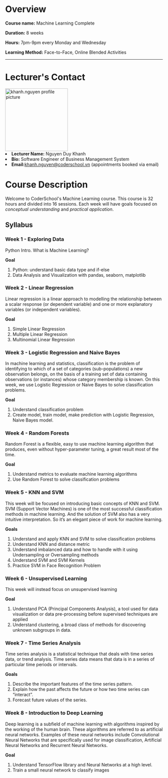 # Overview

**Course name:** Machine Learning Complete

**Duration:** 8 weeks

**Hours:** 7pm-9pm every Monday and Wednesday 

**Learning Method:** Face-to-Face, Online Blended Activities

---

# Lecturer's Contact

<img src="https://scontent.fsgn4-1.fna.fbcdn.net/v/t1.0-9/19642356_1941163422564246_4390770525349970521_n.jpg?_nc_cat=103&_nc_ht=scontent.fsgn4-1.fna&oh=d57793006c7d1ea9540e5d3c9ab2c6b2&oe=5C808FE6" alt="khanh.nguyen profile picture" width="200" height="200" data-api-returntype="File" /> 

<li><b>Lecturer Name:</b> Nguyen Duy Khanh</li>

<li><b>Bio:</b> Software Engineer of Business Management System</li>

<li><b>Email:</b><a href="mailto:khanh.nguyen@coderschool.vn">khanh.nguyen@coderschool.vn</a> (appointments booked via email)</li>

# Course Description

Welcome to CoderSchool's Machine Learning course. This course is 32 hours and divided into 16 sessions. Each week will have goals focused on *conceptual understanding* and *practical application*.


## Syllabus

### Week 1 - Exploring Data
Python Intro. What is Machine Learning?

**Goal**
1. Python: understand basic data type and if-else
1. Data Analysis and Visualization with pandas, seaborn, matplotlib

### Week 2 - Linear Regression
Linear regression is a linear approach to modelling the relationship between a scalar response (or dependent variable) and one or more explanatory variables (or independent variables).

**Goal**
1. Simple Linear Regression
1. Multiple Linear Regression
1. Multinomial Linear Regression

### Week 3 - Logistic Regression and Naive Bayes
In machine learning and statistics, classification is the problem of identifying to which of a set of categories (sub-populations) a new observation belongs, on the basis of a training set of data containing observations (or instances) whose category membership is known. On this week, we use Logistic Regression or Naive Bayes to solve classification problems.

**Goal**
1. Understand classification problem
1. Create model, train model, make prediction with Logistic Regression, Naive Bayes model.

### Week 4 - Random Forests
Random Forest is a flexible, easy to use machine learning algorithm that produces, even without hyper-parameter tuning, a great result most of the time. 

**Goal**
1. Understand metrics to evaluate machine learning algorithms
1. Use Random Forest to solve classification problems

### Week 5 - KNN and SVM

This week will be focused on introducing basic concepts of KNN and SVM. SVM (Support Vector Machines) is one of the most successful classification methods in machine learning. And the solution of SVM also has a very intuitive interpretation. So it’s an elegant piece of work for machine learning.

**Goals**
1. Understand and apply KNN and SVM to solve classification problems
1. Understand KNN and distance metric
1. Understand imbalanced data and how to handle with it using Undersampling or Oversampling methods
1. Understand SVM and SVM Kernels
1. Practice SVM in Face Recognition Problem

### Week 6 - Unsupervised Learning

This week will instead focus on unsupervised learning

**Goal**
1. Understand PCA (Principal Components Analysis), a tool used for data visualization or data pre-processing before supervised techniques are applied
1. Understand clustering, a broad class of methods for discovering unknown subgroups in data.
 
### Week 7 - Time Series Analysis
Time series analysis is a statistical technique that deals with time series data, or trend analysis.  Time series data means that data is in a series of  particular time periods or intervals.

**Goals**
1. Describe the important features of the time series pattern.
1. Explain how the past affects the future or how two time series can “interact”.
1. Forecast future values of the series.

### Week 8 - Introduction to Deep Learning
Deep learning is a subfield of machine learning with algorithms inspired by the working of the human brain. These algorithms are referred to as artificial neural networks. Examples of these neural networks include Convolutional Neural Networks that are specifically used for image classification, Artificial Neural Networks and Recurrent Neural Networks.

**Goal**
1. Understand TensorFlow library and Neural Networks at a high level.
1. Train a small neural network to classify images
